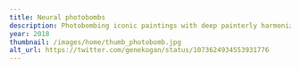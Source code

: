 ```yaml
---
title: Neural photobombs
description: Photobombing iconic paintings with deep painterly harmonization
year: 2018
thumbnail: /images/home/thumb_photobomb.jpg
alt_url: https://twitter.com/genekogan/status/1073624934553931776
---
```

